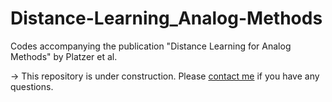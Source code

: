 # Distance-Learning_Analog-Methods
Codes accompanying the publication "Distance Learning for Analog Methods" by Platzer et al.

-> This repository is under construction. Please [contact me](https://paulplatzer.wordpress.com/home/contact/) if you have any questions.
